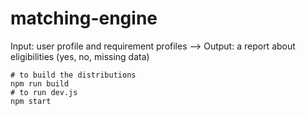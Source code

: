 # matching-engine
Input: user profile and requirement profiles --> Output: a report about eligibilities (yes, no, missing data)

```shell
# to build the distributions
npm run build
# to run dev.js
npm start
```
